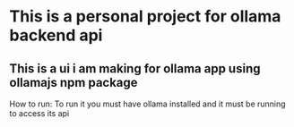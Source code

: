 # This is a personal project for ollama backend api
## This is a ui i am making for ollama app using ollamajs npm package
How to run:
To run it you must have ollama installed and it must be running to access its api

